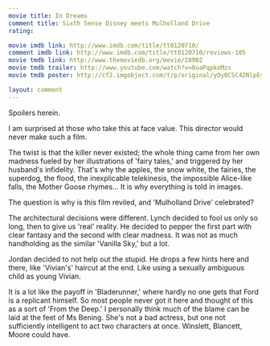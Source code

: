 ```yaml
---
movie title: In Dreams
comment title: Sixth Sense Disney meets Mulholland Drive
rating: 

movie imdb link: http://www.imdb.com/title/tt0120710/
comment imdb link: http://www.imdb.com/title/tt0120710/reviews-105
movie tmdb link: http://www.themoviedb.org/movie/28902
movie tmdb trailer: http://www.youtube.com/watch?v=0uaPqpkoMzs
movie tmdb poster: http://cf2.imgobject.com/t/p/original/yOy0CSC42NlpEy6oL1gWKAasSlL.jpg

layout: comment
---
```


Spoilers herein.

I am surprised at those who take this at face value. This director would never make such a film.

The twist is that the killer never existed; the whole thing came from her own madness fueled by her illustrations of 'fairy tales,' and triggered by her husband's infidelity. That's why the apples, the snow white, the fairies, the superdog, the flood, the inexplicable telekinesis, the impossible Alice-like falls, the Mother Goose rhymes... It is why everything is told in images.

The question is why is this film reviled, and 'Mulholland Drive' celebrated?

The architectural decisions were different. Lynch decided to fool us only so long, then to give us 'real' reality. He decided to pepper the first part with clear fantasy and the second with clear madness. It was not as much handholding as the similar 'Vanilla Sky,' but a lot.

Jordan decided to not help out the stupid. He drops a few hints here and there, like 'Vivian's' haircut at the end. Like using a sexually ambiguous child as young Vivian.

It is a lot like the payoff in 'Bladerunner,' where hardly no one gets that Ford is a replicant himself. So most people never got it here and thought of this as a sort of 'From the Deep.' I personally think much of the blame can be laid at the feet of Ms Bening. She's not a bad actress, but one not sufficiently intelligent to act two characters at once. Winslett, Blancett, Moore could have.